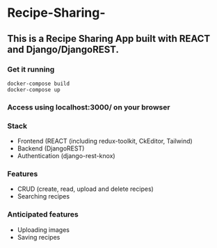 # Recipe-Sharing-
## This is a Recipe Sharing App built with REACT and Django/DjangoREST.        
### Get it running    
`docker-compose build`    
`docker-compose up`    
### Access using localhost:3000/ on your browser    
### Stack    
* Frontend (REACT (including redux-toolkit, CkEditor, Tailwind)    
* Backend (DjangoREST)    
* Authentication (django-rest-knox)    
### Features    
* CRUD (create, read, upload and delete recipes)    
* Searching recipes    
### Anticipated features    
* Uploading images    
* Saving recipes    

